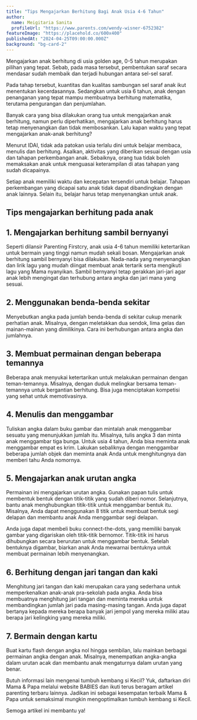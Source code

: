 ```yaml
---
title: "Tips Mengajarkan Berhitung Bagi Anak Usia 4-6 Tahun"
author:
  name: Meigitaria Sanita
  profileUrl: "https://www.parents.com/wendy-wisner-6752382"
featureImage: "https://placehold.co/600x400"
publishedAt: "2024-04-25T09:00:00.000Z"
background: "bg-card-2"
---
```


Mengajarkan anak berhitung di usia golden age, 0-5 tahun merupakan pilihan yang tepat. Sebab, pada masa tersebut, pembentukan saraf secara mendasar sudah membaik dan terjadi hubungan antara sel-sel saraf.

Pada tahap tersebut, kuantitas dan kualitas sambungan sel saraf anak ikut menentukan kecerdasannya. Sedangkan untuk usia 6 tahun, anak dengan penanganan yang tepat mampu membuatnya berhitung matematika, terutama pengurangan dan penjumlahan.

Banyak cara yang bisa dilakukan orang tua untuk mengajarkan anak berhitung, namun perlu diperhatikan, mengajarkan anak berhitung harus tetap menyenangkan dan tidak membosankan. Lalu kapan waktu yang tepat mengajarkan anak-anak berhitung?

Menurut IDAI, tidak ada patokan usia terlalu dini untuk belajar membaca, menulis dan berhitung. Asalkan, aktivitas yang diberikan sesuai dengan usia dan tahapan perkembangan anak. Sebaiknya, orang tua tidak boleh memaksakan anak untuk menguasai keterampilan di atas tahapan yang sudah dicapainya.

Setiap anak memiliki waktu dan kecepatan tersendiri untuk belajar. Tahapan perkembangan yang dicapai satu anak tidak dapat dibandingkan dengan anak lainnya. Selain itu, belajar harus tetap menyenangkan untuk anak.

## Tips mengajarkan berhitung pada anak

## 1. Mengajarkan berhitung sambil bernyanyi

Seperti dilansir Parenting Firstcry, anak usia 4-6 tahun memiliki ketertarikan untuk bermain yang tinggi namun mudah sekali bosan. Mengajarkan anak berhitung sambil bernyanyi bisa dilakukan. Nada-nada yang menyenangkan dan lirik lagu yang mudah diingat membuat anak tertarik serta mengikuti lagu yang Mama nyanyikan. Sambil bernyanyi tetap gerakkan jari-jari agar anak lebih mengingat dan terhubung antara angka dan jari mana yang sesuai.

## 2. Menggunakan benda-benda sekitar

Menyebutkan angka pada jumlah benda-benda di sekitar cukup menarik perhatian anak. Misalnya, dengan meletakkan dua sendok, lima gelas dan mainan-mainan yang dimilikinya. Cara ini berhubungan antara angka dan jumlahnya.

## 3. Membuat permainan dengan beberapa temannya

Beberapa anak menyukai ketertarikan untuk melakukan permainan dengan teman-temannya. Misalnya, dengan duduk melingkar bersama teman-temannya untuk bergantian berhitung. Bisa juga menciptakan kompetisi yang sehat untuk memotivasinya.

## 4. Menulis dan menggambar

Tuliskan angka dalam buku gambar dan mintalah anak menggambar sesuatu yang menunjukkan jumlah itu. Misalnya, tulis angka 3 dan minta anak menggambar tiga bunga. Untuk usia 4 tahun, Anda bisa meminta anak menggambar empat es krim. Lakukan sebaliknya dengan menggambar beberapa jumlah objek dan meminta anak Anda untuk menghitungnya dan memberi tahu Anda nomornya.

## 5. Mengajarkan anak urutan angka

Permainan ini mengajarkan urutan angka. Gunakan papan tulis untuk membentuk bentuk dengan titik-titik yang sudah diberi nomor. Selanjutnya, bantu anak menghubungkan titik-titik untuk menggambar bentuk itu. Misalnya, Anda dapat menggunakan 8 titik untuk membuat bentuk segi delapan dan membantu anak Anda menggambar segi delapan.

Anda juga dapat membeli buku connect-the-dots, yang memiliki banyak gambar yang digariskan oleh titik-titik bernomor. Titik-titik ini harus dihubungkan secara berurutan untuk menggambar bentuk. Setelah bentuknya digambar, biarkan anak Anda mewarnai bentuknya untuk membuat permainan lebih menyenangkan.

## 6. Berhitung dengan jari tangan dan kaki

Menghitung jari tangan dan kaki merupakan cara yang sederhana untuk memperkenalkan anak-anak pra-sekolah pada angka. Anda bisa membuatnya menghitung jari tangan dan meminta mereka untuk membandingkan jumlah jari pada masing-masing tangan. Anda juga dapat bertanya kepada mereka berapa banyak jari jempol yang mereka miliki atau berapa jari kelingking yang mereka miliki.

## 7. Bermain dengan kartu

Buat kartu flash dengan angka nol hingga sembilan, lalu mainkan berbagai permainan angka dengan anak. Misalnya, menempatkan angka-angka dalam urutan acak dan membantu anak mengaturnya dalam urutan yang benar.

Butuh informasi lain mengenai tumbuh kembang si Kecil? Yuk, daftarkan diri Mama & Papa melalui website BABIES dan ikuti terus beragam artikel parenting terbaru lainnya. Jadikan ini sebagai kesempatan terbaik Mama & Papa untuk semaksimal mungkin mengoptimalkan tumbuh kembang si Kecil.

Semoga artikel ini membantu ya!
